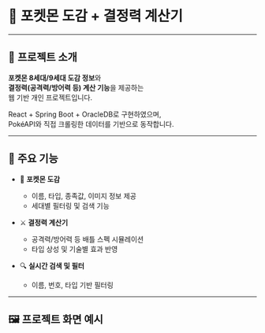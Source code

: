 # 🐾 포켓몬 도감 + 결정력 계산기

---

## 🧩 프로젝트 소개

**포켓몬 8세대/9세대 도감 정보**와  
**결정력(공격력/방어력 등) 계산 기능**을 제공하는  
웹 기반 개인 프로젝트입니다.  

React + Spring Boot + OracleDB로 구현하였으며,  
PokéAPI와 직접 크롤링한 데이터를 기반으로 동작합니다.

---

## 🚀 주요 기능

- 📘 **포켓몬 도감**  
  - 이름, 타입, 종족값, 이미지 정보 제공  
  - 세대별 필터링 및 검색 기능

- ⚔️ **결정력 계산기**  
  - 공격력/방어력 등 배틀 스펙 시뮬레이션  
  - 타입 상성 및 기술별 효과 반영

- 🔍 **실시간 검색 및 필터**  
  - 이름, 번호, 타입 기반 필터링

---

## 🖼️ 프로젝트 화면 예시

